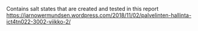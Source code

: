 Contains salt states that are created and tested in this report https://jarnowermundsen.wordpress.com/2018/11/02/palvelinten-hallinta-ict4tn022-3002-viikko-2/
